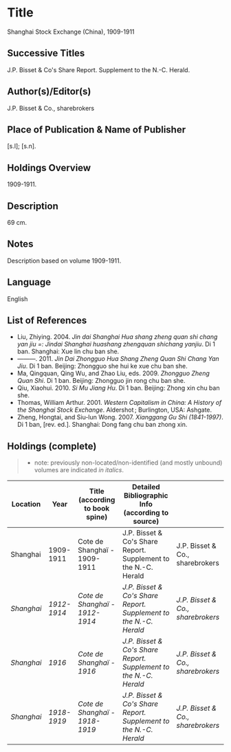 # Title
Shanghai Stock Exchange (China), 1909-1911

## Successive Titles
J.P. Bisset & Co's Share Report. Supplement to the N.-C. Herald.

## Author(s)/Editor(s)
J.P. Bisset & Co., sharebrokers

## Place of Publication & Name of Publisher
[s.l]; [s.n]. 

## Holdings Overview
1909-1911.

## Description
69 cm.

## Notes
Description based on volume 1909-1911.

## Language
English

## List of References
* Liu, Zhiying. 2004. *Jin dai Shanghai Hua shang zheng quan shi chang yan jiu =: Jindai Shanghai huashang zhengquan shichang yanjiu*. Di 1 ban. Shanghai: Xue lin chu ban she.
* ———. 2011. *Jin Dai Zhongguo Hua Shang Zheng Quan Shi Chang Yan Jiu*. Di 1 ban. Beijing: Zhongguo she hui ke xue chu ban she.
* Ma, Qingquan, Qing Wu, and Zhao Liu, eds. 2009. *Zhongguo Zheng Quan Shi*. Di 1 ban. Beijing: Zhongguo jin rong chu ban she.
* Qiu, Xiaohui. 2010. *Si Mu Jiang Hu*. Di 1 ban. Beijing: Zhong xin chu ban she.
* Thomas, William Arthur. 2001. *Western Capitalism in China: A History of the Shanghai Stock Exchange*. Aldershot ; Burlington, USA: Ashgate.
* Zheng, Hongtai, and Siu-lun Wong. 2007. *Xianggang Gu Shi (1841-1997)*. Di 1 ban, [rev. ed.]. Shanghai: Dong fang chu ban zhong xin.

## Holdings (complete)

> * note: previously non-located/non-identified (and mostly unbound) volumes are indicated *in italics*.

| Location | Year      | Title (according to book spine) | Detailed Bibliographic Info (according to source)               |                                 |
|----------|-----------|---------------------------------|-----------------------------------------------------------------|---------------------------------|
| Shanghai | 1909-1911 | Cote de Shanghaï - 1909-1911    | J.P. Bisset & Co's Share Report. Supplement to the N.-C. Herald | J.P. Bisset & Co., sharebrokers |
| *Shanghai* | *1912-1914* | *Cote de Shanghaï - 1912-1914*    | *J.P. Bisset & Co's Share Report. Supplement to the N.-C. Herald* | *J.P. Bisset & Co., sharebrokers* |
| *Shanghai* | *1916* | *Cote de Shanghaï - 1916*    | *J.P. Bisset & Co's Share Report. Supplement to the N.-C. Herald* | *J.P. Bisset & Co., sharebrokers* |
| *Shanghai* | *1918-1919* | *Cote de Shanghaï - 1918-1919*    | *J.P. Bisset & Co's Share Report. Supplement to the N.-C. Herald* | *J.P. Bisset & Co., sharebrokers* |
